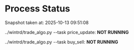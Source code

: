 # Process Status

Snapshot taken at: 2025-10-13 09:51:08

../wintrd/trade_algo.py --task price_update: **NOT RUNNING**

../wintrd/trade_algo.py --task buy_sell: **NOT RUNNING**

